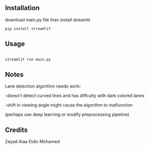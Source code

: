 
## Installation

download main.py file than install streamlit
```bash
pip install streamlit
```

## Usage

```bash

streamlit run main.py
```

## Notes
Lane detection algorithm needs work:


-doesn't detect curved lines and has diffculty with dark colored lanes


-shift in viewing angle might cause the algorithm to malfunction


(perhaps use deep learning or modify preprocessing pipeline)

## Credits
Zeyad Alaa Eldin Mohamed
